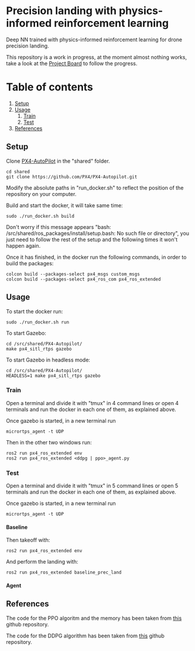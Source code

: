 # Precision landing with physics-informed reinforcement learning
Deep NN trained with physics-informed reinforcement learning for drone precision landing.

This repository is a work in progress, at the moment almost nothing works, take a look at the [Project Board](https://github.com/carlo98/precision_landing_physics_informed_RL/projects/1) to follow the progress.

# Table of contents
1. [Setup](#setup)
2. [Usage](#usage)
    1. [Train](#train)
    2. [Test](#test)
3. [References](#references)

## Setup <a name="setup"></a>
Clone [PX4-AutoPilot](https://github.com/PX4/PX4-Autopilot) in the "shared" folder.
```
cd shared
git clone https://github.com/PX4/PX4-Autopilot.git
```

Modify the absolute paths in "run_docker.sh" to reflect the position of the repository on your computer.

Build and start the docker, it will take same time:
```
sudo ./run_docker.sh build
```

Don't worry if this message appears "bash: /src/shared/ros_packages/install/setup.bash: No such file or directory", you just need to follow the rest of the setup and the following times it won't happen again.

Once it has finished, in the docker run the following commands, in order to build the packages:
```
colcon build --packages-select px4_msgs custom_msgs
colcon build --packages-select px4_ros_com px4_ros_extended
```

## Usage <a name="usage"></a>
To start the docker run:
```
sudo ./run_docker.sh run
```

To start Gazebo:
```
cd /src/shared/PX4-Autopilot/
make px4_sitl_rtps gazebo
```

To start Gazebo in headless mode:
```
cd /src/shared/PX4-Autopilot/
HEADLESS=1 make px4_sitl_rtps gazebo
```

### Train <a name="train"></a>
Open a terminal and divide it with "tmux" in 4 command lines or open 4 terminals and run the docker in each one of them, as explained above.

Once gazebo is started, in a new terminal run 
```
micrortps_agent -t UDP
```

Then in the other two windows run:
```
ros2 run px4_ros_extended env
ros2 run px4_ros_extended <ddpg | ppo>_agent.py
```

### Test <a name="test"></a>
Open a terminal and divide it with "tmux" in 5 command lines or open 5 terminals and run the docker in each one of them, as explained above.

Once gazebo is started, in a new terminal run 
```
micrortps_agent -t UDP
```

#### Baseline
Then takeoff with:
```
ros2 run px4_ros_extended env
```

And perform the landing with:
```
ros2 run px4_ros_extended baseline_prec_land
```

#### Agent


## References <a name="references"></a>
The code for the PPO algoritm and the memory has been taken from [this](https://github.com/ikostrikov/pytorch-a2c-ppo-acktr-gail) github repository.

The code for the DDPG algorithm has been taken from [this](https://github.com/vy007vikas/PyTorch-ActorCriticRL) github repository.
